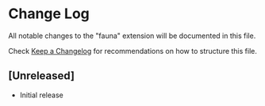 # Change Log

All notable changes to the "fauna" extension will be documented in this file.

Check [Keep a Changelog](http://keepachangelog.com/) for recommendations on how to structure this file.

## [Unreleased]

- Initial release